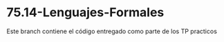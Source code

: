 # 75.14-Lenguajes-Formales

Este branch contiene el código entregado como parte de los TP practicos
